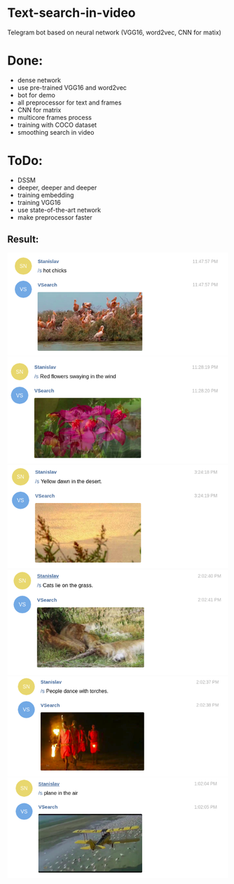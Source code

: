 # Text-search-in-video
Telegram bot based on neural network (VGG16, word2vec, CNN for matix)

# Done:
-   dense network
-   use pre-trained VGG16 and word2vec
-   bot for demo
-   all preprocessor for text and frames
-   CNN for matrix
-   multicore frames process
-   training with COCO dataset
-   smoothing search in video

# ToDo:
-   DSSM
-   deeper, deeper and deeper
-   training embedding
-   training VGG16
-   use state-of-the-art network
-   make preprocessor faster

## Result:
![1](https://github.com/josdas/Text-search-in-video/blob/master/screens/001.png)
![2](https://github.com/josdas/Text-search-in-video/blob/master/screens/002.png)
![3](https://github.com/josdas/Text-search-in-video/blob/master/screens/003.png)
![4](https://github.com/josdas/Text-search-in-video/blob/master/screens/004.png)
![5](https://github.com/josdas/Text-search-in-video/blob/master/screens/005.png)
![6](https://github.com/josdas/Text-search-in-video/blob/master/screens/006.png)
